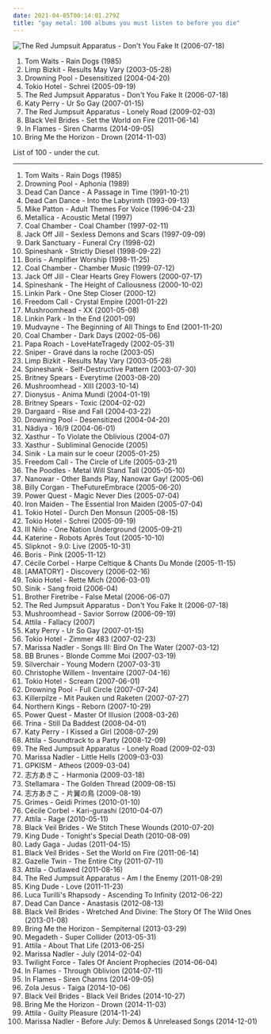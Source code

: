 ```yaml
---
date: 2021-04-05T00:14:01.279Z
title: "gay metal: 100 albums you must listen to before you die"
---
```

![The Red Jumpsuit Apparatus - Don&#39;t You Fake It (2006-07-18)](http://coverartarchive.org/release/76360728-22dd-4c57-86d2-481b4a2e88fc/12966416160-500.jpg "The Red Jumpsuit Apparatus - Don't You Fake It (2006-07-18)")
<ol class="albums">
<li data-cover="https://img.discogs.com/wideXHFjTJw_D4mX1B7m-xO_LuM=/fit-in/600x599/filters:strip_icc():format(jpeg):mode_rgb():quality(90)/discogs-images/R-6981931-1430937946-9660.jpeg.jpg" data-tags="singer-songwriter" role="button">Tom Waits - Rain Dogs (1985)</li>
<li data-cover="https://img.discogs.com/CZ98DHeqsH0mZ2iSMwvdfpVi6VM=/fit-in/300x300/filters:strip_icc():format(jpeg):mode_rgb():quality(90)/discogs-images/R-4392504-1363673624-8869.jpeg.jpg" data-tags="nu metal, rapcore, rock" role="button">Limp Bizkit - Results May Vary (2003-05-28)</li>
<li data-cover="http://coverartarchive.org/release/21478f60-2242-4c17-8fed-506581a14996/14503017209-500.jpg" data-tags="metal, alternative metal, heavy metal, hard rock, nu metal" role="button">Drowning Pool - Desensitized (2004-04-20)</li>
<li data-cover="https://img.discogs.com/e84VeEkaHXl-_E6C82BkIGBSJFQ=/fit-in/336x336/filters:strip_icc():format(jpeg):mode_rgb():quality(90)/discogs-images/R-1566386-1228911964.jpeg.jpg" data-tags="emo, german, gay metal, tokio hotel, rock" role="button">Tokio Hotel - Schrei (2005-09-19)</li>
<li data-cover="http://coverartarchive.org/release/76360728-22dd-4c57-86d2-481b4a2e88fc/12966416160-500.jpg" data-tags="rock, alternative rock, emo, screamo" role="button">The Red Jumpsuit Apparatus - Don't You Fake It (2006-07-18)</li>
<li data-cover="https://img.discogs.com/vj7wJSle8MN83suo5lWwqcDBilI=/fit-in/600x601/filters:strip_icc():format(jpeg):mode_rgb():quality(90)/discogs-images/R-16067776-1602860451-1446.jpeg.jpg" data-tags="female vocalists, gay metal" role="button">Katy Perry - Ur So Gay (2007-01-15)</li>
<li data-cover="https://img.discogs.com/E4w6sriYFu-i4KerVGtFk-uMSZU=/fit-in/598x597/filters:strip_icc():format(jpeg):mode_rgb():quality(90)/discogs-images/R-2777884-1300610692.jpeg.jpg" data-tags="female fronted metal, female vocalists, hair metal, reggaeton, female vocalist, queercore, goregrind, homocore, brutal death metal, nsbm, gay metal, a campire and a tent and a flashlight and some matches and a tree and that river and my glasses and a spaceship and a really really big bear but the bear is really really far away, drops wet cement on unsuspecting crippled children, a place for people with that tiny black spot on their brain to go when the darkness leaks out and does what it wills, erotic, brutal deathcore, nazi, crimes against humanity, national socialist black metal, swag, fashioncore, antifa, niggacore, a campfire and a tent and a flashlight and some matches and a tree and that river and my glasses and a spaceship and a really really big bear but the bear is really really far away, music to suck cock to, homoerotic, man in the pickle suit tricked me again, wagnerian arrangements, no pubic hair, music to have anal sex to" role="button">The Red Jumpsuit Apparatus - Lonely Road (2009-02-03)</li>
<li data-cover="http://coverartarchive.org/release/50e98987-a1bd-48d9-9e21-52c69f45071d/1718126861-500.jpg" data-tags="hard rock" role="button">Black Veil Brides - Set the World on Fire (2011-06-14)</li>
<li data-cover="http://coverartarchive.org/release/b75ef4cb-ad58-4af5-a8dd-019d8f747b91/7522292543-500.jpg" data-tags="alternative metal, modern metal, epic gay metal, gay metal" role="button">In Flames - Siren Charms (2014-09-05)</li>
<li data-cover="http://coverartarchive.org/release/304c9ca2-90a7-46ec-98d3-36ce28714ec2/8655187028-500.jpg" data-tags="true norwegian black metal, female fronted metal, female vocalists, reggaeton, female vocalist, queercore, post-hardcore, goregrind, homocore, brutal death metal, nsbm, gay metal, a campire and a tent and a flashlight and some matches and a tree and that river and my glasses and a spaceship and a really really big bear but the bear is really really far away, drops wet cement on unsuspecting crippled children, a place for people with that tiny black spot on their brain to go when the darkness leaks out and does what it wills, erotic, true metal, true black metal, brutal deathcore, nazi, crimes against humanity, national socialist black metal, swag, fashioncore, antifa, niggacore, gay black metal, a campfire and a tent and a flashlight and some matches and a tree and that river and my glasses and a spaceship and a really really big bear but the bear is really really far away, music to suck cock to, homoerotic, man in the pickle suit tricked me again, wagnerian arrangements, no pubic hair, music to have anal sex to, gaygrind, proud to be gay" role="button">Bring Me the Horizon - Drown (2014-11-03)</li>
</ol>
List of 100 - under the cut.
<!-- more -->

_________________

<ol class="albums">
<li data-cover="https://img.discogs.com/wideXHFjTJw_D4mX1B7m-xO_LuM=/fit-in/600x599/filters:strip_icc():format(jpeg):mode_rgb():quality(90)/discogs-images/R-6981931-1430937946-9660.jpeg.jpg" data-tags="singer-songwriter" role="button">
Tom Waits - Rain Dogs (1985)
</li>
<li data-cover="http://coverartarchive.org/release/f78bfcc4-0dd8-49fc-8497-2353812fbad3/29001928134-500.jpg" data-tags="metal, gay metal" role="button">
Drowning Pool - Aphonia (1989)
</li>
<li data-cover="http://coverartarchive.org/release/1d7b01f6-e4c0-3b5d-929b-7e0bf3ce17af/5957781227-500.jpg" data-tags="darkwave, ambient, gothic, 4ad" role="button">
Dead Can Dance - A Passage in Time (1991-10-21)
</li>
<li data-cover="http://coverartarchive.org/release/b0b44bb4-437e-4d97-9227-b5fc37c0f67b/3242403619-500.jpg" data-tags="ambient, gothic, ethereal" role="button">
Dead Can Dance - Into the Labyrinth (1993-09-13)
</li>
<li data-cover="http://coverartarchive.org/release/e5644977-364f-4c3e-a19c-8b08c14aaf04/9635800313-500.jpg" data-tags="experimental, noise" role="button">
Mike Patton - Adult Themes For Voice (1996-04-23)
</li>
<li data-cover="http://coverartarchive.org/release/082285a8-515e-38ab-b72a-f711a95ff38e/8600844896-500.jpg" data-tags="metallica, heavy metal" role="button">
Metallica - Acoustic Metal (1997)
</li>
<li data-cover="https://img.discogs.com/4F4KwZq_NSCdIZB9Y2eO0Oh60Dw=/fit-in/483x435/filters:strip_icc():format(jpeg):mode_rgb():quality(90)/discogs-images/R-1265549-1204880173.jpeg.jpg" data-tags="nu metal" role="button">
Coal Chamber - Coal Chamber (1997-02-11)
</li>
<li data-cover="http://coverartarchive.org/release/2bd10291-825c-4b55-84fc-4fc3f6678361/8112513217-500.jpg" data-tags="industrial, female vocalists, jessicka is god" role="button">
Jack Off Jill - Sexless Demons and Scars (1997-09-09)
</li>
<li data-cover="http://coverartarchive.org/release/4747688c-7dfa-449e-8f3c-230d15efb809/22396052125-500.jpg" data-tags="chillout, pop, japanese, emo, female vocalists, dance, cute, epic, easy listening, gothic, new age, comedy, ethereal, humour, anime, dark ambient, j-rock, parody, j-pop, relax, halloween, bdsm, porn, what, based, visual kei, vulgar, brutal death metal, jrock, meme, gay metal, bollocks, denpa, hipster, true metal, joke, lucifer, the only true metal of steel, pretentious bullshit, doujin, nazi, racist, unoriginal, not music, wannabe, manowar, weeaboo, swag, chuck norris does not approve, fuck that shit, kawaii, 4chan, anison, folklore intellectuel, poser, lmao, worst song ever, posers, lgbt, doujin ongaku, true metal of steel, donald trump, child molester, rechtsrock" role="button">
Dark Sanctuary - Funeral Cry (1998-02)
</li>
<li data-cover="http://coverartarchive.org/release/2c6432b0-3e0a-468f-88c3-4736c41b38a1/17554675157-500.jpg" data-tags="nu metal, industrial metal" role="button">
Spineshank - Strictly Diesel (1998-09-22)
</li>
<li data-cover="http://coverartarchive.org/release/62965196-d2ef-4200-92f3-6e67dad070cd/3847276873-500.jpg" data-tags="drone, doom metal" role="button">
Boris - Amplifier Worship (1998-11-25)
</li>
<li data-cover="http://coverartarchive.org/release/448f12af-1b9c-408f-8656-1918858884af/24928976799-500.jpg" data-tags="nu metal" role="button">
Coal Chamber - Chamber Music (1999-07-12)
</li>
<li data-cover="http://coverartarchive.org/release/9303fc8e-9186-4da0-a1a0-f73a44a6888c/8112390189-500.jpg" data-tags="female vocalists, rock" role="button">
Jack Off Jill - Clear Hearts Grey Flowers (2000-07-17)
</li>
<li data-cover="https://via.placeholder.com/450" data-tags="industrial metal, nu metal" role="button">
Spineshank - The Height of Callousness (2000-10-02)
</li>
<li data-cover="https://via.placeholder.com/450" data-tags="nu metal, rock" role="button">
Linkin Park - One Step Closer (2000-12)
</li>
<li data-cover="http://coverartarchive.org/release/6cb84d28-d9a0-4b38-b38e-9f478d90242b/16655902889-500.jpg" data-tags="power metal" role="button">
Freedom Call - Crystal Empire (2001-01-22)
</li>
<li data-cover="http://coverartarchive.org/release/789e4855-63c7-4fe3-8148-c3dc9e1f6d47/17554289373-500.jpg" data-tags="metal, alternative metal, industrial metal" role="button">
Mushroomhead - XX (2001-05-08)
</li>
<li data-cover="https://img.discogs.com/ejRIG8OSRtfPppdI95Gwa_gvg2w=/fit-in/345x600/filters:strip_icc():format(jpeg):mode_rgb():quality(90)/discogs-images/R-2000580-1328455303.jpeg.jpg" data-tags="alternative rock" role="button">
Linkin Park - In the End (2001-09)
</li>
<li data-cover="http://coverartarchive.org/release/220b926c-dabe-4be9-8768-209137155a46/6505727609-500.jpg" data-tags="metal" role="button">
Mudvayne - The Beginning of All Things to End (2001-11-20)
</li>
<li data-cover="http://coverartarchive.org/release/bd419d6f-c509-4558-a2dd-660facad5877/2922393105-500.jpg" data-tags="nu metal" role="button">
Coal Chamber - Dark Days (2002-05-06)
</li>
<li data-cover="http://coverartarchive.org/release/33c4add2-117c-3bc3-adc4-4527b4d7e0ff/11704753059-500.jpg" data-tags="nu metal, rock, hard rock" role="button">
Papa Roach - LoveHateTragedy (2002-05-31)
</li>
<li data-cover="http://coverartarchive.org/release/c2d9a68b-f5a2-4266-8099-4e3f02f0c291/2497840835-500.jpg" data-tags="rap, sniper" role="button">
Sniper - Gravé dans la roche (2003-05)
</li>
<li data-cover="https://img.discogs.com/CZ98DHeqsH0mZ2iSMwvdfpVi6VM=/fit-in/300x300/filters:strip_icc():format(jpeg):mode_rgb():quality(90)/discogs-images/R-4392504-1363673624-8869.jpeg.jpg" data-tags="nu metal, rapcore, rock" role="button">
Limp Bizkit - Results May Vary (2003-05-28)
</li>
<li data-cover="https://img.discogs.com/Dg9qap8ukJJ71EVAMumvwKqp9U8=/fit-in/600x600/filters:strip_icc():format(jpeg):mode_rgb():quality(90)/discogs-images/R-779027-1157883179.jpeg.jpg" data-tags="industrial metal, nu metal" role="button">
Spineshank - Self-Destructive Pattern (2003-07-30)
</li>
<li data-cover="https://img.discogs.com/PEP_ZS744KnxIEbpm0jJrasIlGs=/fit-in/600x600/filters:strip_icc():format(jpeg):mode_rgb():quality(90)/discogs-images/R-5081101-1383983724-1806.jpeg.jpg" data-tags="pop, minimal techno, martial industrial, nsbm, gay metal, neo-folk" role="button">
Britney Spears - Everytime (2003-08-20)
</li>
<li data-cover="http://coverartarchive.org/release/ace5c1af-1fc8-43aa-9ff7-bced160a8859/8120232073-500.jpg" data-tags="alternative metal, metal, nu metal, mushroomhead" role="button">
Mushroomhead - XIII (2003-10-14)
</li>
<li data-cover="http://coverartarchive.org/release/305fc496-6954-408c-b27b-5fd42cac758b/27850916383-500.jpg" data-tags="power metal" role="button">
Dionysus - Anima Mundi (2004-01-19)
</li>
<li data-cover="http://coverartarchive.org/release/933e2077-eb50-4ea4-bea0-1a111ac61b94/12111904658-500.jpg" data-tags="pop, toxic, grammy, britney spears" role="button">
Britney Spears - Toxic (2004-02-02)
</li>
<li data-cover="http://coverartarchive.org/release/e0f303f5-8dcd-4aa7-8c91-916e6eeed2d3/27796148982-500.jpg" data-tags="dark ambient" role="button">
Dargaard - Rise and Fall (2004-03-22)
</li>
<li data-cover="http://coverartarchive.org/release/21478f60-2242-4c17-8fed-506581a14996/14503017209-500.jpg" data-tags="metal, alternative metal, heavy metal, hard rock, nu metal" role="button">
Drowning Pool - Desensitized (2004-04-20)
</li>
<li data-cover="https://img.discogs.com/wLAh6_tfVu7OOw52YNR5N4s_UTQ=/fit-in/600x594/filters:strip_icc():format(jpeg):mode_rgb():quality(90)/discogs-images/R-3245691-1477906101-1377.jpeg.jpg" data-tags="french, pop" role="button">
Nâdiya - 16/9 (2004-06-01)
</li>
<li data-cover="http://coverartarchive.org/release/d9e4b8e9-e92e-4f99-a5f1-b716b99d90bf/1644225953-500.jpg" data-tags="black metal, suicidal black metal" role="button">
Xasthur - To Violate the Oblivious (2004-07)
</li>
<li data-cover="https://img.discogs.com/l0EMlDT4Hlic6m6QW9DffGIshJk=/fit-in/208x333/filters:strip_icc():format(jpeg):mode_rgb():quality(90)/discogs-images/R-1714855-1238727713.jpeg.jpg" data-tags="black metal, depressive black metal" role="button">
Xasthur - Subliminal Genocide (2005)
</li>
<li data-cover="https://img.discogs.com/1m_9AjfZg-syaPNJw9dNkMbFd6U=/fit-in/522x465/filters:strip_icc():format(jpeg):mode_rgb():quality(90)/discogs-images/R-568884-1324964410.jpeg.jpg" data-tags="french" role="button">
Sinik - La main sur le coeur (2005-01-25)
</li>
<li data-cover="http://coverartarchive.org/release/a35ac82e-963b-4d96-9d36-b108e69030d8/24241536105-500.jpg" data-tags="power metal" role="button">
Freedom Call - The Circle of Life (2005-03-21)
</li>
<li data-cover="https://via.placeholder.com/450" data-tags="hard rock, gay metal, steelheart, scandi rock" role="button">
The Poodles - Metal Will Stand Tall (2005-05-10)
</li>
<li data-cover="http://coverartarchive.org/release/0ae3eff6-bfc7-37a5-8356-341abfb3df2a/7179717697-500.jpg" data-tags="heavy metal, jamendo" role="button">
Nanowar - Other Bands Play, Nanowar Gay! (2005-06)
</li>
<li data-cover="http://coverartarchive.org/release/5ece6d85-e30a-4fdc-a344-b03fc7301712/14266367249-500.jpg" data-tags="electronic, alternative, rock, billy corgan" role="button">
Billy Corgan - TheFutureEmbrace (2005-06-20)
</li>
<li data-cover="http://coverartarchive.org/release/3d0b9f19-a36e-424a-b14e-782843800b4f/26014218710-500.jpg" data-tags="power metal" role="button">
Power Quest - Magic Never Dies (2005-07-04)
</li>
<li data-cover="http://coverartarchive.org/release/856fceb4-7343-4ce1-80eb-c4a79d89a36b/7123302200-500.jpg" data-tags="heavy metal" role="button">
Iron Maiden - The Essential Iron Maiden (2005-07-04)
</li>
<li data-cover="http://coverartarchive.org/release/888a2292-104d-4bb5-9516-dadb6619a74c/24739707777-500.jpg" data-tags="gay metal, not rock" role="button">
Tokio Hotel - Durch Den Monsun (2005-08-15)
</li>
<li data-cover="https://img.discogs.com/e84VeEkaHXl-_E6C82BkIGBSJFQ=/fit-in/336x336/filters:strip_icc():format(jpeg):mode_rgb():quality(90)/discogs-images/R-1566386-1228911964.jpeg.jpg" data-tags="emo, german, gay metal, tokio hotel, rock" role="button">
Tokio Hotel - Schrei (2005-09-19)
</li>
<li data-cover="https://img.discogs.com/ONYklrs-TeesouaNwVJmODaBZQk=/fit-in/317x314/filters:strip_icc():format(jpeg):mode_rgb():quality(90)/discogs-images/R-1748082-1240787802.jpeg.jpg" data-tags="nu metal" role="button">
Ill Niño - One Nation Underground (2005-09-21)
</li>
<li data-cover="https://img.discogs.com/_3Lek6eBNWT95K6l2cGbnNkFl6k=/fit-in/425x421/filters:strip_icc():format(jpeg):mode_rgb():quality(90)/discogs-images/R-16210991-1605705934-5611.jpeg.jpg" data-tags="french, gay metal" role="button">
Katerine - Robots Après Tout (2005-10-10)
</li>
<li data-cover="http://coverartarchive.org/release/c3bd3e15-556b-329c-8838-4444c9367aa9/8401417015-500.jpg" data-tags="nu metal" role="button">
Slipknot - 9.0: Live (2005-10-31)
</li>
<li data-cover="http://coverartarchive.org/release/4a3d60d3-90ea-4a90-938a-06b2aee41bd3/12833333732-500.jpg" data-tags="stoner rock, japanese" role="button">
Boris - Pink (2005-11-12)
</li>
<li data-cover="http://coverartarchive.org/release/d4b2bbe9-f948-4d19-ac53-119601b78eba/26053838623-500.jpg" data-tags="quiet storm, super, female vocalist, gothic rock, cold, musik, mary, fucking awesome, brutal death metal, always, alice, never, gay metal, groundbreaking, cloud rap, namie amuro, chuck norris does not approve, my little pony, koda kumi, salon, regressive, quite, what the hell happened to my music taste, virtuosi, racism in music sucks, bronies, swedish singer songwriter, only cocksuckers can listen to this shit, alt-right, red is darker than green at night, fuglycore" role="button">
Cécile Corbel - Harpe Celtique & Chants Du Monde (2005-11-15)
</li>
<li data-cover="https://via.placeholder.com/450" data-tags="gay metal, nu metal" role="button">
[AMATORY] - Discovery (2006-02-16)
</li>
<li data-cover="http://coverartarchive.org/release/15c8a018-c2de-488c-b058-2881df91a056/16249899544-500.jpg" data-tags="gay metal" role="button">
Tokio Hotel - Rette Mich (2006-03-01)
</li>
<li data-cover="http://coverartarchive.org/release/9f4ecf7a-05b1-4b9d-a9bf-778648ade7ff/2220136117-500.jpg" data-tags="french, gay metal" role="button">
Sinik - Sang froid (2006-04)
</li>
<li data-cover="http://coverartarchive.org/release/749b715b-0122-4879-a204-f301adad180e/7215608191-500.jpg" data-tags="rock, hard rock" role="button">
Brother Firetribe - False Metal (2006-06-07)
</li>
<li data-cover="http://coverartarchive.org/release/76360728-22dd-4c57-86d2-481b4a2e88fc/12966416160-500.jpg" data-tags="rock, alternative rock, emo, screamo" role="button">
The Red Jumpsuit Apparatus - Don't You Fake It (2006-07-18)
</li>
<li data-cover="http://coverartarchive.org/release/0594a2e5-6a66-4ac2-bfda-287887b8d6f7/12878940369-500.jpg" data-tags="alternative metal" role="button">
Mushroomhead - Savior Sorrow (2006-09-19)
</li>
<li data-cover="http://coverartarchive.org/release/81e0bd2c-c61b-4c9a-8f8a-21916911e1e6/8852178381-500.jpg" data-tags="deathcore" role="button">
Attila - Fallacy (2007)
</li>
<li data-cover="https://img.discogs.com/vj7wJSle8MN83suo5lWwqcDBilI=/fit-in/600x601/filters:strip_icc():format(jpeg):mode_rgb():quality(90)/discogs-images/R-16067776-1602860451-1446.jpeg.jpg" data-tags="female vocalists, gay metal" role="button">
Katy Perry - Ur So Gay (2007-01-15)
</li>
<li data-cover="http://coverartarchive.org/release/e0794c3b-2f66-41fc-8619-cf859d64353c/7595175908-500.jpg" data-tags="tokio hotel, rock, german" role="button">
Tokio Hotel - Zimmer 483 (2007-02-23)
</li>
<li data-cover="http://coverartarchive.org/release/6612f329-7d59-4578-8128-c2a2ec86565c/8703131155-500.jpg" data-tags="folk" role="button">
Marissa Nadler - Songs III: Bird On The Water (2007-03-12)
</li>
<li data-cover="https://img.discogs.com/M5XoAihsoC5sX0_DB5py0UhnGug=/fit-in/600x597/filters:strip_icc():format(jpeg):mode_rgb():quality(90)/discogs-images/R-1569471-1507134506-2210.jpeg.jpg" data-tags="french, rock francais" role="button">
BB Brunes - Blonde Comme Moi (2007-03-19)
</li>
<li data-cover="https://img.discogs.com/VVfwLjvh7uTQsTT-26f1HGt3nPE=/fit-in/600x600/filters:strip_icc():format(jpeg):mode_rgb():quality(90)/discogs-images/R-13081509-1561671427-3137.jpeg.jpg" data-tags="rock, alternative rock, alternative" role="button">
Silverchair - Young Modern (2007-03-31)
</li>
<li data-cover="http://coverartarchive.org/release/fc2e7457-8423-4d59-90a6-32857c4a2734/15454232486-500.jpg" data-tags="french, french pop" role="button">
Christophe Willem - Inventaire (2007-04-16)
</li>
<li data-cover="https://img.discogs.com/e84VeEkaHXl-_E6C82BkIGBSJFQ=/fit-in/336x336/filters:strip_icc():format(jpeg):mode_rgb():quality(90)/discogs-images/R-1566386-1228911964.jpeg.jpg" data-tags="tokio hotel" role="button">
Tokio Hotel - Scream (2007-06-01)
</li>
<li data-cover="http://coverartarchive.org/release/4ace409a-cbe9-40b3-9965-ac6b30851467/16826669217-500.jpg" data-tags="hard rock, metal, alternative metal" role="button">
Drowning Pool - Full Circle (2007-07-24)
</li>
<li data-cover="https://img.discogs.com/1SdSkl6aaEojdP5QM7QROYYT2Ik=/fit-in/325x327/filters:strip_icc():format(jpeg):mode_rgb():quality(90)/discogs-images/R-2305842-1334229534.jpeg.jpg" data-tags="alternative, deutsch, german, gay metal" role="button">
Killerpilze - Mit Pauken und Raketen (2007-07-27)
</li>
<li data-cover="http://coverartarchive.org/release/236a04ea-8349-4930-9647-186773164eb3/6655040734-500.jpg" data-tags="symphonic metal, cover, power metal" role="button">
Northern Kings - Reborn (2007-10-29)
</li>
<li data-cover="http://coverartarchive.org/release/3e0a0732-c9cb-4edd-9083-54fe184830d6/27851479122-500.jpg" data-tags="power metal" role="button">
Power Quest - Master Of Illusion (2008-03-26)
</li>
<li data-cover="http://coverartarchive.org/release/1d61f004-5a17-4202-a209-cedbedfe9bf1/28731825492-500.jpg" data-tags="hip-hop, pop, urban, female voices, nsbm, gay metal, mallcore, kircore, chuck norris does not approve, useless, virgin metal, fag metal, approved by satan, slutcore, things i will never listen to, hitlercore, florida hip-hop, nazicore, symphonic gay metal, worst albums of 2008, worst songs of 2008, things i am not responsible for, useless people, droopy eyed bitch" role="button">
Trina - Still Da Baddest (2008-04-01)
</li>
<li data-cover="https://via.placeholder.com/450" data-tags="pop" role="button">
Katy Perry - I Kissed a Girl (2008-07-29)
</li>
<li data-cover="https://img.discogs.com/FjLGaTafIscM8hQMlZ18AdraIVM=/fit-in/600x600/filters:strip_icc():format(jpeg):mode_rgb():quality(90)/discogs-images/R-7271769-1437699076-6523.jpeg.jpg" data-tags="deathcore" role="button">
Attila - Soundtrack to a Party (2008-12-09)
</li>
<li data-cover="https://img.discogs.com/E4w6sriYFu-i4KerVGtFk-uMSZU=/fit-in/598x597/filters:strip_icc():format(jpeg):mode_rgb():quality(90)/discogs-images/R-2777884-1300610692.jpeg.jpg" data-tags="female fronted metal, female vocalists, hair metal, reggaeton, female vocalist, queercore, goregrind, homocore, brutal death metal, nsbm, gay metal, a campire and a tent and a flashlight and some matches and a tree and that river and my glasses and a spaceship and a really really big bear but the bear is really really far away, drops wet cement on unsuspecting crippled children, a place for people with that tiny black spot on their brain to go when the darkness leaks out and does what it wills, erotic, brutal deathcore, nazi, crimes against humanity, national socialist black metal, swag, fashioncore, antifa, niggacore, a campfire and a tent and a flashlight and some matches and a tree and that river and my glasses and a spaceship and a really really big bear but the bear is really really far away, music to suck cock to, homoerotic, man in the pickle suit tricked me again, wagnerian arrangements, no pubic hair, music to have anal sex to" role="button">
The Red Jumpsuit Apparatus - Lonely Road (2009-02-03)
</li>
<li data-cover="http://coverartarchive.org/release/a12d12cc-c5a6-3a9c-b86a-3cf26909c31e/3020519925-500.jpg" data-tags="folk, ethereal, mainstream shit, hino, haters gonna hate, more talented than miley cyrus" role="button">
Marissa Nadler - Little Hells (2009-03-03)
</li>
<li data-cover="https://img.discogs.com/iUPdTMhg_pQTayrBR7f7ocas4-w=/fit-in/600x600/filters:strip_icc():format(jpeg):mode_rgb():quality(90)/discogs-images/R-1705288-1560024195-9679.jpeg.jpg" data-tags="electronic, goth, electro, industrial, synth, gangsta rap, asian, dark electro, darkwave, j-pop, hippie, lulz, nsbm, satan, fascist, gay metal, lolicore, cute music, mallcore, racist, shemale fronted metal, pedometal, kawaii, moron, marry me, failed at life, mai waifu, even emos are not so gay, trollcore, blackened j-pop, musik mit niveau, national socialism, deep and touching lyrics as deep as a ten year old girl vagina, looks like my grandma, king harkinian would not be proud, i will eat your babies, makes me vomit, post kircore, brutal lolicore, does not look like my grandma, even emos are not so gay although i hate emos, joey de moron, rhapsody is so much better than this crap, h8ers only make her stronger, only gays dont like this music, not a colossal faggot, loli fucker" role="button">
GPKISM - Atheos (2009-03-04)
</li>
<li data-cover="http://coverartarchive.org/release/30a031ec-929d-4a90-9eeb-9a189a0c3525/6719972255-500.jpg" data-tags="ethereal, folk, experimental, medieval, new age, world fusion, world, avant-garde, classical crossover, neoclassical darkwave, darkwave" role="button">
志方あきこ - Harmonia (2009-03-18)
</li>
<li data-cover="http://coverartarchive.org/release/36a85cc1-dcd9-3fb8-81d5-96088e76275b/24548108959-500.jpg" data-tags="folk, world fusion, balkan folk, middle eastern folk" role="button">
Stellamara - The Golden Thread (2009-08-15)
</li>
<li data-cover="http://coverartarchive.org/release/ed3181e8-0f61-4751-8081-3590a8839ceb/19540892035-500.jpg" data-tags="experimental, medieval, darkwave, neoclassical darkwave, avant-garde, gothic, classical crossover, ethereal" role="button">
志方あきこ - 片翼の鳥 (2009-08-19)
</li>
<li data-cover="http://coverartarchive.org/release/65a811b8-8b98-4642-8f25-48586fa93b10/8138480397-500.jpg" data-tags="experimental, dream pop, electronic, darkwave" role="button">
Grimes - Geidi Primes (2010-01-10)
</li>
<li data-cover="http://coverartarchive.org/release/3b24905c-7ca0-4e41-9b9f-fa04223815a3/4827616583-500.jpg" data-tags="folk, jpop, ethereal, anime, gothic rock, classical, japanese, female vocalists, singer-songwriter, epic, world, medieval, poetry, indie folk, neofolk, celtic, world fusion, j-pop, heavenly voices, gay metal, classical crossover, celtic new age, new weird japan, dream folk, wapanese" role="button">
Cécile Corbel - Kari-gurashi (2010-04-07)
</li>
<li data-cover="http://coverartarchive.org/release/e3ace496-94e1-4f0e-995c-4adbc081aa61/8461532098-500.jpg" data-tags="deathcore" role="button">
Attila - Rage (2010-05-11)
</li>
<li data-cover="http://coverartarchive.org/release/93ec657e-220a-4d21-a4c2-dc1028221ed5/8675348488-500.jpg" data-tags="post-hardcore" role="button">
Black Veil Brides - We Stitch These Wounds (2010-07-20)
</li>
<li data-cover="https://img.discogs.com/JRgw5LrWI3Q2uAeHqwMLTsmVKJM=/fit-in/600x600/filters:strip_icc():format(jpeg):mode_rgb():quality(90)/discogs-images/R-2521638-1288565713.jpeg.jpg" data-tags="emo, emocore, hipster, very intelligent lyrics, visual kei, vulgar, britney spears, spammers, spam, bland, shite, decadence, spammer, not music, britney, spamcore, decadent, uncool, shitwave, attention whores, vulgarity, altar of the metal gods, appalling, uninteresting, bore, makes me vomit, i should kill myself for listening to this, mag es von hinten, not art, i hate myself for listening to this, very dark music, decadent america, not art pop, pseudo-intelligent, art my ass, appalling music, uninterested, pseudo-intelligent garbage, smell of shit" role="button">
King Dude - Tonight's Special Death (2010-08-09)
</li>
<li data-cover="https://img.discogs.com/sa4Jl-YBdMDxBUMmdm_bc6S4fSg=/fit-in/600x504/filters:strip_icc():format(jpeg):mode_rgb():quality(90)/discogs-images/R-6866131-1594226931-8692.jpeg.jpg" data-tags="pop, dance, born this way, modern" role="button">
Lady Gaga - Judas (2011-04-15)
</li>
<li data-cover="http://coverartarchive.org/release/50e98987-a1bd-48d9-9e21-52c69f45071d/1718126861-500.jpg" data-tags="hard rock" role="button">
Black Veil Brides - Set the World on Fire (2011-06-14)
</li>
<li data-cover="http://coverartarchive.org/release/9be66ba8-41d6-4ba3-98b5-d781cdb98010/25873356461-500.jpg" data-tags="ambient" role="button">
Gazelle Twin - The Entire City (2011-07-11)
</li>
<li data-cover="http://coverartarchive.org/release/079c00e9-a7bc-4f67-93d7-c1dc5f5b9a23/4617202756-500.jpg" data-tags="deathcore" role="button">
Attila - Outlawed (2011-08-16)
</li>
<li data-cover="http://coverartarchive.org/release/af917e2b-9274-40fe-a9bf-8b7f02a413ad/19632602508-500.jpg" data-tags="female fronted metal, female vocalists, hair metal, reggaeton, female vocalist, queercore, goregrind, homocore, brutal death metal, nsbm, gay metal, a campire and a tent and a flashlight and some matches and a tree and that river and my glasses and a spaceship and a really really big bear but the bear is really really far away, drops wet cement on unsuspecting crippled children, a place for people with that tiny black spot on their brain to go when the darkness leaks out and does what it wills, erotic, brutal deathcore, nazi, crimes against humanity, national socialist black metal, swag, fashioncore, antifa, niggacore, a campfire and a tent and a flashlight and some matches and a tree and that river and my glasses and a spaceship and a really really big bear but the bear is really really far away, music to suck cock to, homoerotic, man in the pickle suit tricked me again, wagnerian arrangements, no pubic hair, music to have anal sex to" role="button">
The Red Jumpsuit Apparatus - Am I the Enemy (2011-08-29)
</li>
<li data-cover="http://coverartarchive.org/release/e640e4f9-5f16-42db-923f-88e4796b634e/8986117861-500.jpg" data-tags="pop, female vocalists, hipster, not experimental, japanese, emo, dance, easy listening, new age, schlager, jpop, comedy, humour, satanic, anime, j-rock, parody, j-pop, bdsm, porn, what, visual kei, brutal death metal, jrock, meme, bondage, gay metal, bollocks, true metal, nazi, racist, govno, mierda, unoriginal, not music, manowar, weeaboo, chuck norris does not approve, anison, folklore intellectuel, lmao, worst song ever, caca, asian music, merda, no thanks, church of satan, asian pop, gowno, orgy, hentai, schwul, pitchforkcore" role="button">
King Dude - Love (2011-11-23)
</li>
<li data-cover="http://coverartarchive.org/release/c9e115a6-9c85-4e1e-a2f1-857e0bf3c3fc/19569019220-500.jpg" data-tags="japanese, emo, anime, symphonic metal, j-pop, weeaboo, anison, not experimental, so bad its bad, pop, female vocalists, dance, jpop, symphonic power metal, visual kei, not metal, hipster, over the top, over-the-top, folklore intellectuel, poser, worst song ever, posers, church of satan, failed at life, singing cunt, more talented than miley cyrus, amatue" role="button">
Luca Turilli's Rhapsody - Ascending To Infinity (2012-06-22)
</li>
<li data-cover="http://coverartarchive.org/release/88713452-4b94-4e4c-90c1-c424be904676/14821961192-500.jpg" data-tags="darkwave, ethereal, ambient" role="button">
Dead Can Dance - Anastasis (2012-08-13)
</li>
<li data-cover="http://coverartarchive.org/release/39dcebcd-425c-4fa5-b6c9-32d14f896230/3036084307-500.jpg" data-tags="hard rock, glam metal" role="button">
Black Veil Brides - Wretched And Divine: The Story Of The Wild Ones (2013-01-08)
</li>
<li data-cover="http://coverartarchive.org/release/86f705ee-242f-4e89-896c-f95bb3044189/11987843449-500.jpg" data-tags="post-hardcore, metalcore" role="button">
Bring Me the Horizon - Sempiternal (2013-03-29)
</li>
<li data-cover="http://coverartarchive.org/release/7b5c4336-04b0-4ffc-8261-e7daf78fb961/7092493624-500.jpg" data-tags="thrash metal" role="button">
Megadeth - Super Collider (2013-05-31)
</li>
<li data-cover="http://coverartarchive.org/release/b8f07c08-a405-4cc9-a4cc-9f92e625e5e5/4617270275-500.jpg" data-tags="metalcore, deathcore, female fronted metal, female vocalists, reggaeton, female vocalist, queercore, goregrind, homocore, brutal death metal, nsbm, gay metal, a campire and a tent and a flashlight and some matches and a tree and that river and my glasses and a spaceship and a really really big bear but the bear is really really far away, drops wet cement on unsuspecting crippled children, a place for people with that tiny black spot on their brain to go when the darkness leaks out and does what it wills, erotic, true metal, true norwegian black metal, true black metal, brutal deathcore, nazi, crimes against humanity, national socialist black metal, swag, fashioncore, antifa, niggacore, gay black metal, a campfire and a tent and a flashlight and some matches and a tree and that river and my glasses and a spaceship and a really really big bear but the bear is really really far away, music to suck cock to, homoerotic, man in the pickle suit tricked me again, wagnerian arrangements, no pubic hair, music to have anal sex to, gaygrind, proud to be gay" role="button">
Attila - About That Life (2013-06-25)
</li>
<li data-cover="http://coverartarchive.org/release/1c10ba34-278b-48fc-9ab6-0c2a74340383/6567257508-500.jpg" data-tags="singer-songwriter, dream pop, ethereal" role="button">
Marissa Nadler - July (2014-02-04)
</li>
<li data-cover="http://coverartarchive.org/release/1e6f2ecb-2465-4550-9f1b-5e7527434f98/13196287264-500.jpg" data-tags="power metal, melodic power metal" role="button">
Twilight Force - Tales Of Ancient Prophecies (2014-06-04)
</li>
<li data-cover="https://img.discogs.com/viBg7NgzDQIUfMLhAbeBsVDhXus=/fit-in/480x640/filters:strip_icc():format(jpeg):mode_rgb():quality(90)/discogs-images/R-5463314-1394009697-6220.jpeg.jpg" data-tags="gay metal, epic gay metal" role="button">
In Flames - Through Oblivion (2014-07-11)
</li>
<li data-cover="http://coverartarchive.org/release/b75ef4cb-ad58-4af5-a8dd-019d8f747b91/7522292543-500.jpg" data-tags="alternative metal, modern metal, epic gay metal, gay metal" role="button">
In Flames - Siren Charms (2014-09-05)
</li>
<li data-cover="http://coverartarchive.org/release/5dcf4b2a-2fc8-4255-badb-1383875eb2cf/8452088286-500.jpg" data-tags="japanese, anime, j-pop, anison, not experimental, so bad its bad, emo, hipster, posers, church of satan, singing cunt, pop, gay metal, racist, wannabe, weeaboo, poser, atrocious, not darkwave, pitchforkcore, not epic" role="button">
Zola Jesus - Taiga (2014-10-06)
</li>
<li data-cover="http://coverartarchive.org/release/479a71e8-54e5-4d6b-a728-c16790088282/9929378348-500.jpg" data-tags="post-hardcore" role="button">
Black Veil Brides - Black Veil Brides (2014-10-27)
</li>
<li data-cover="http://coverartarchive.org/release/304c9ca2-90a7-46ec-98d3-36ce28714ec2/8655187028-500.jpg" data-tags="true norwegian black metal, female fronted metal, female vocalists, reggaeton, female vocalist, queercore, post-hardcore, goregrind, homocore, brutal death metal, nsbm, gay metal, a campire and a tent and a flashlight and some matches and a tree and that river and my glasses and a spaceship and a really really big bear but the bear is really really far away, drops wet cement on unsuspecting crippled children, a place for people with that tiny black spot on their brain to go when the darkness leaks out and does what it wills, erotic, true metal, true black metal, brutal deathcore, nazi, crimes against humanity, national socialist black metal, swag, fashioncore, antifa, niggacore, gay black metal, a campfire and a tent and a flashlight and some matches and a tree and that river and my glasses and a spaceship and a really really big bear but the bear is really really far away, music to suck cock to, homoerotic, man in the pickle suit tricked me again, wagnerian arrangements, no pubic hair, music to have anal sex to, gaygrind, proud to be gay" role="button">
Bring Me the Horizon - Drown (2014-11-03)
</li>
<li data-cover="http://coverartarchive.org/release/896c0f0f-4c7f-4359-96a6-d5c1e00627a2/8852141954-500.jpg" data-tags="female fronted metal, female vocalists, reggaeton, female vocalist, queercore, goregrind, homocore, deathcore, brutal death metal, nsbm, gay metal, a campire and a tent and a flashlight and some matches and a tree and that river and my glasses and a spaceship and a really really big bear but the bear is really really far away, drops wet cement on unsuspecting crippled children, a place for people with that tiny black spot on their brain to go when the darkness leaks out and does what it wills, erotic, true metal, true norwegian black metal, true black metal, brutal deathcore, nazi, crimes against humanity, national socialist black metal, swag, fashioncore, antifa, niggacore, gay black metal, a campfire and a tent and a flashlight and some matches and a tree and that river and my glasses and a spaceship and a really really big bear but the bear is really really far away, music to suck cock to, homoerotic, man in the pickle suit tricked me again, wagnerian arrangements, no pubic hair, music to have anal sex to, gaygrind, proud to be gay, metalcore, hair metal" role="button">
Attila - Guilty Pleasure (2014-11-24)
</li>
<li data-cover="http://coverartarchive.org/release/775528c7-a0fb-45e2-a203-0a401dc233ea/8996753006-500.jpg" data-tags="chillout, pop, emo, female vocalists, dance, epic, easy listening, new age, comedy, humour, j-rock, parody, j-pop, bdsm, porn, what, visual kei, vulgar, brutal death metal, jrock, meme, gay metal, bollocks, denpa, hipster, true metal, nazi, racist, unoriginal, not music, manowar, weeaboo, swag, chuck norris does not approve, anison, folklore intellectuel, poser, lmao, worst song ever, posers, donald trump, child molester, rechtsrock, guilty, atrocious, no thanks, church of satan, orgy, not experimental, hentai, post-nazi, pitchforkcore, ayn rand, singing cunt, yaoi" role="button">
Marissa Nadler - Before July: Demos & Unreleased Songs (2014-12-01)
</li>
</ol>
